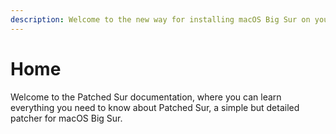 ```yaml
---
description: Welcome to the new way for installing macOS Big Sur on your Mac.
---
```


# Home

Welcome to the Patched Sur documentation, where you can learn everything you need to know about Patched Sur, a simple but detailed patcher for macOS Big Sur.

